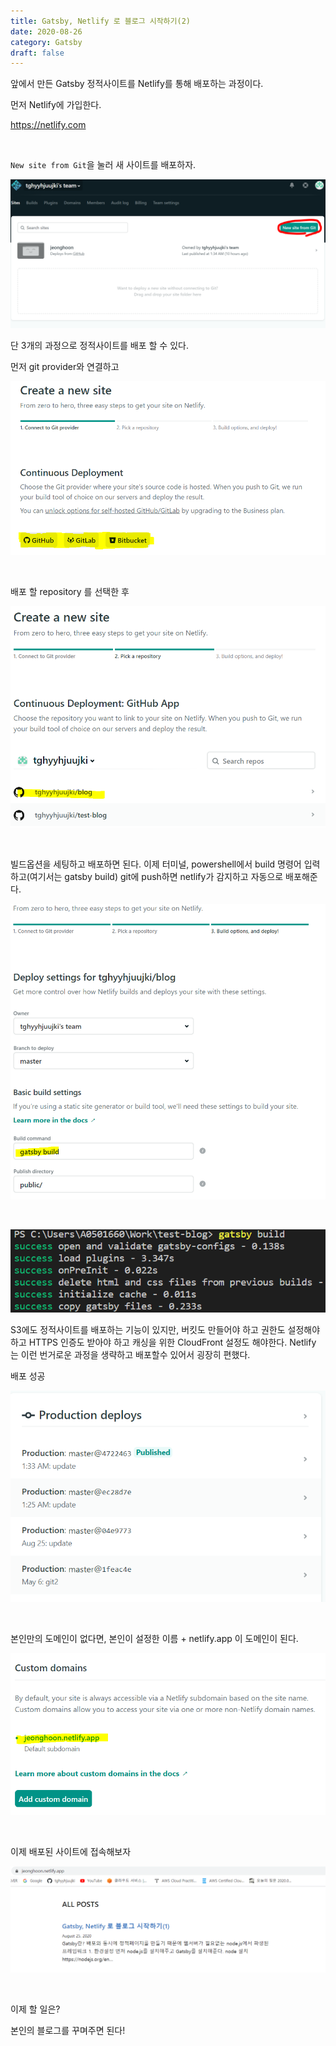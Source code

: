 ```yaml
---
title: Gatsby, Netlify 로 블로그 시작하기(2)
date: 2020-08-26
category: Gatsby
draft: false
---
```


앞에서 만든 Gatsby 정적사이트를 Netlify를 통해 배포하는 과정이다.

먼저 Netlify에 가입한다.

https://netlify.com

<br/>

`New site from Git`을 눌러 새 사이트를 배포하자.

![image-20200826114322580](Gatsby_2.assets/image-20200826114322580.png)

단 3개의 과정으로 정적사이트를 배포 할 수 있다.

먼저 git provider와 연결하고

![image-20200826112509828](Gatsby_2.assets/image-20200826112509828.png)

<br/>

배포 할 repository 를 선택한 후

![image-20200826112555315](Gatsby_2.assets/image-20200826112555315.png)

<br/>

빌드옵션을 세팅하고 배포하면 된다. 이제 터미널, powershell에서 build 명령어 입력하고(여기서는 gatsby build) git에 push하면 netlify가 감지하고 자동으로 배포해준다.

![image-20200826112808593](Gatsby_2.assets/image-20200826112808593.png)

<br/>

![image-20200826113443806](Gatsby_2.assets/image-20200826113443806.png)

S3에도 정적사이트를 배포하는 기능이 있지만, 버킷도 만들어야 하고 권한도 설정해야 하고 HTTPS 인증도 받아야 하고 캐싱을 위한 CloudFront 설정도 해야한다. Netlify 는 이런 번거로운 과정을 생략하고 배포할수 있어서 굉장히 편했다.

배포 성공

![image-20200826113937557](Gatsby_2.assets/image-20200826113937557.png)

<br/>

본인만의 도메인이 없다면, 본인이 설정한 이름 + netlify.app 이 도메인이 된다.

![image-20200826114548391](Gatsby_2.assets/image-20200826114548391.png)

<br/>

이제 배포된 사이트에 접속해보자

![image-20200826114635552](Gatsby_2.assets/image-20200826114635552.png)

<br/>

이제 할 일은?

본인의 블로그를 꾸며주면 된다!